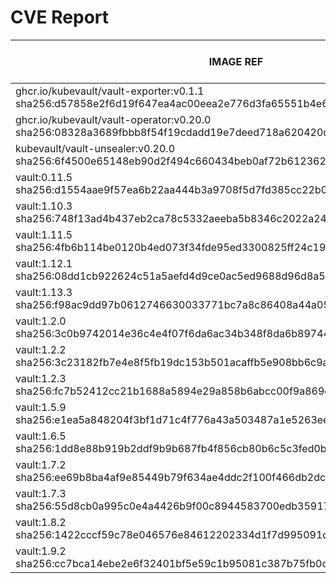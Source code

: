 # CVE Report
|                                                      IMAGE REF                                                      |      OS       | CRITICAL<BR>(OS, OTHER) | HIGH<BR>(OS, OTHER) | MEDIUM<BR>(OS, OTHER) | LOW<BR>(OS, OTHER) | UNKNOWN<BR>(OS, OTHER) |
|---------------------------------------------------------------------------------------------------------------------|---------------|-------------------------|---------------------|-----------------------|--------------------|------------------------|
| ghcr.io/kubevault/vault-exporter:v0.1.1<br>sha256:d57858e2f6d19f647ea4ac00eea2e776d3fa65551b4e662d3c6791a334ea0e61  | debian 10.10  | 0, 5                    | 0, 48               | 0, 33                 | 0, 1               | 6, 0                   |
| ghcr.io/kubevault/vault-operator:v0.20.0<br>sha256:08328a3689fbbb8f54f19cdadd19e7deed718a620420d284258f08dd5bd4ac1b | debian 12.9   | 0, 0                    | 0, 0                | 0, 1                  | 0, 0               | 0, 0                   |
| kubevault/vault-unsealer:v0.20.0<br>sha256:6f4500e65148eb90d2f494c660434beb0af72b61236288a9efb10735a415ac66         | debian 12.9   | 0, 0                    | 0, 0                | 0, 1                  | 0, 0               | 0, 0                   |
| vault:0.11.5<br>sha256:d1554aae9f57ea6b22aa444b3a9708f5d7fd385cc22b0b1dc07ce77ef7c76d4c                             | alpine 3.8.1  | **2**, 0                | 0, 0                | 0, 0                  | 0, 0               | 0, 0                   |
| vault:1.10.3<br>sha256:748f13ad4b437eb2ca78c5332aeeba5b8346c2022a244fa41e5d3ae889826629                             | alpine 3.14.6 | **1**, 6                | **8**, 45           | 6, 41                 | 0, 5               | 0, 0                   |
| vault:1.11.5<br>sha256:4fb6b114be0120b4ed073f34fde95ed3300825ff24c1974daafbbaae325d03e1                             | alpine 3.14.8 | 0, 5                    | **8**, 35           | 4, 36                 | 0, 3               | 0, 0                   |
| vault:1.12.1<br>sha256:08dd1cb922624c51a5aefd4d9ce0ac5ed9688d96d8a5ad94664fa10e84702ed6                             | alpine 3.14.8 | 0, 5                    | **8**, 39           | 4, 40                 | 0, 4               | 0, 0                   |
| vault:1.13.3<br>sha256:f98ac9dd97b0612746630033771bc7a8c86408a44a056f3f4be47fc576ec3744                             | alpine 3.18.6 | 0, 2                    | 0, 23               | 22, 33                | 4, 3               | 2, 0                   |
| vault:1.2.0<br>sha256:3c0b9742014e36c4e4f07f6da6ac34b348f8da6b897446d77ee70c1a2b6c2539                              | alpine 3.10.1 | **3**, 0                | **9**, 0            | 14, 0                 | 4, 0               | 0, 0                   |
| vault:1.2.2<br>sha256:3c23182fb7e4e8f5fb19dc153b501acaffb5e908bb6c9ad192e37ab3ca2ed2b4                              | alpine 3.10.2 | **1**, 0                | **9**, 0            | 14, 0                 | 4, 0               | 0, 0                   |
| vault:1.2.3<br>sha256:fc7b52412cc21b1688a5894e29a858b6abcc00f9a869dee909da2e0a2c1dc09c                              | alpine 3.10.3 | **1**, 0                | **9**, 0            | 10, 0                 | 2, 0               | 0, 0                   |
| vault:1.5.9<br>sha256:e1ea5a848204f3bf1d71c4f776a43a503487a1e5263ee7a034330f48fc6be3f4                              | alpine 3.13.7 | **1**, 4                | **7**, 43           | 2, 29                 | 0, 1               | 0, 0                   |
| vault:1.6.5<br>sha256:1dd8e88b919b2ddf9b9b687fb4f856cb80b6c5c3fed0b0ee1427932be3ee28b6                              | alpine 3.13.5 | **4**, 4                | **27**, 42          | 6, 29                 | 0, 1               | 0, 0                   |
| vault:1.7.2<br>sha256:ee69b8ba4af9e85449b79f634ae4ddc2f100f466db2dcbb83f6b69c8581de3aa                              | alpine 3.13.5 | **4**, 4                | **27**, 42          | 6, 29                 | 0, 1               | 0, 0                   |
| vault:1.7.3<br>sha256:55d8cb0a995c0e4a4426b9f00c8944583700edb35917d2d950ed9b2379e61830                              | alpine 3.13.5 | **4**, 4                | **27**, 39          | 6, 27                 | 0, 1               | 0, 0                   |
| vault:1.8.2<br>sha256:1422cccf59c78e046576e84612202334d1f7d995091d33f0e00141c3b075d0db                              | alpine 3.14.2 | **1**, 7                | **32**, 63          | 10, 51                | 0, 4               | 0, 0                   |
| vault:1.9.2<br>sha256:cc7bca14ebe2e6f32401bf5e59c1b95081c387b75fb0c06c18c085670338a59b                              | alpine 3.14.3 | **1**, 8                | **14**, 51          | 6, 43                 | 0, 4               | 0, 0                   |

